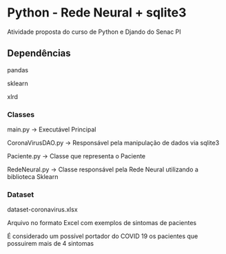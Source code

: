 Python - Rede Neural + sqlite3
================================

Atividade proposta do curso de Python e Djando do Senac PI


## Dependências
pandas

sklearn

xlrd

### Classes
main.py -> Executável Principal

CoronaVirusDAO.py ->  Responsável pela manipulação de dados via sqlite3

Paciente.py -> Classe que representa o Paciente

RedeNeural.py -> Classe responsável pela Rede Neural utilizando a biblioteca Sklearn

### Dataset
dataset-coronavirus.xlsx

Arquivo no formato Excel com exemplos de sintomas de pacientes

É considerado um possível portador do COVID 19 os pacientes que possuirem mais de 4 sintomas
